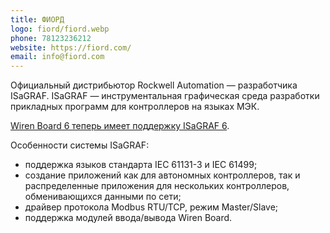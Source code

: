 ```yaml
---
title: ФИОРД
logo: fiord/fiord.webp
phone: 78123236212
website: https://fiord.com/
email: info@fiord.com
---
```


Официальный дистрибьютор Rockwell Automation — разработчика ISaGRAF. ISaGRAF — инструментальная графическая среда разработки прикладных программ для контроллеров на языках МЭК.

[Wiren Board 6 теперь имеет поддержку ISaGRAF 6](https://isagraf.ru/home/news/novosti/rossijskie-universalnye-modulnye-plk-novogo-pokoleniya-wiren-board-6-teper-mogut-rabotat-pod-upravleniem-isagraf-6).


Особенности системы ISaGRAF:
* поддержка языков стандарта IEC 61131-3 и IEC 61499;
* создание приложений как для автономных контроллеров, так и распределенные приложения для нескольких контроллеров, обменивающихся данными по сети;
* драйвер протокола Modbus RTU/TCP, режим Master/Slave;
* поддержка модулей ввода/вывода Wiren Board.
